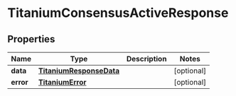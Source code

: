 

# TitaniumConsensusActiveResponse


## Properties

| Name | Type | Description | Notes |
|------------ | ------------- | ------------- | -------------|
|**data** | [**TitaniumResponseData**](TitaniumResponseData.md) |  |  [optional] |
|**error** | [**TitaniumError**](TitaniumError.md) |  |  [optional] |



